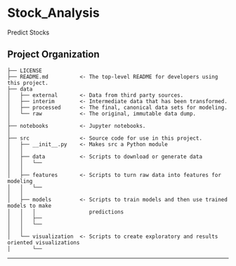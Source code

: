 Stock_Analysis
==============================

Predict Stocks

Project Organization
------------

    ├── LICENSE
    ├── README.md          <- The top-level README for developers using this project.
    ├── data
    │   ├── external       <- Data from third party sources.
    │   ├── interim        <- Intermediate data that has been transformed.
    │   ├── processed      <- The final, canonical data sets for modeling.
    │   └── raw            <- The original, immutable data dump.
    │
    ├── notebooks          <- Jupyter notebooks.
    │
    ├── src                <- Source code for use in this project.
    │   ├── __init__.py    <- Makes src a Python module
    │   │
    │   ├── data           <- Scripts to download or generate data
    │   │   └──
    │   │
    │   ├── features       <- Scripts to turn raw data into features for modeling
    │   │   └──
    │   │
    │   ├── models         <- Scripts to train models and then use trained models to make
    │   │   │                 predictions
    │   │   ├──
    │   │   └──
    │   │
    │   └── visualization  <- Scripts to create exploratory and results oriented visualizations
    │       └──


--------
